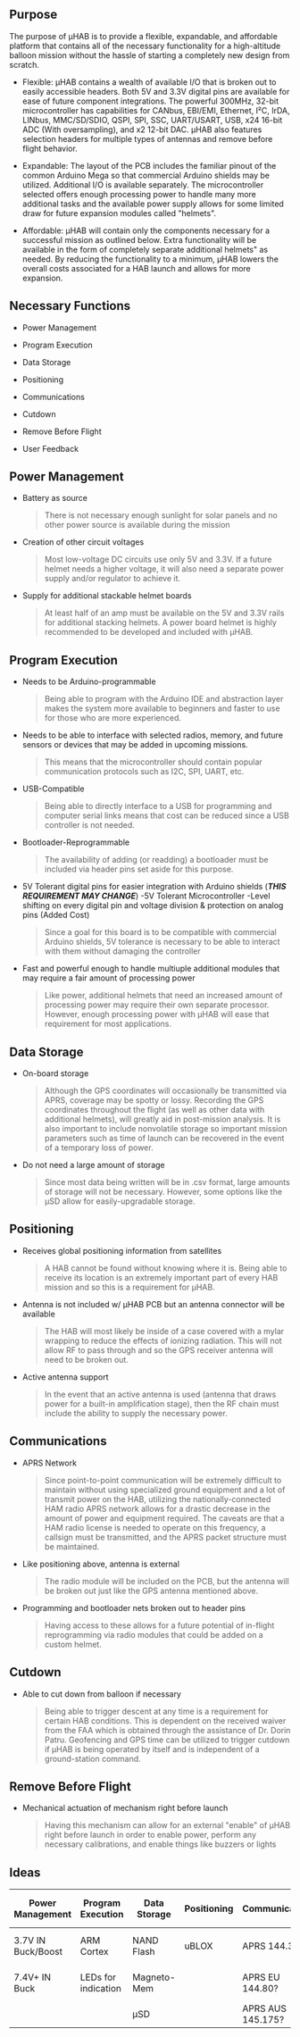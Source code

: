 ## Purpose
The purpose of μHAB is to provide a flexible, expandable, and affordable platform that contains all of the necessary functionality for a high-altitude balloon mission without the hassle of starting a completely new design from scratch. 

* Flexible: μHAB contains a wealth of available I/O that is broken out to easily accessible headers. Both 5V and 3.3V digital pins are available for ease of future component integrations. The powerful 300MHz, 32-bit microcontroller has capabilities for CANbus, EBI/EMI, Ethernet, I²C, IrDA, LINbus, MMC/SD/SDIO, QSPI, SPI, SSC, UART/USART, USB, x24 16-bit ADC (With oversampling), and x2 12-bit DAC. μHAB also features selection headers for multiple types of antennas and remove before flight behavior. 

* Expandable: The layout of the PCB includes the familiar pinout of the common Arduino Mega so that commercial Arduino shields may be utilized. Additional I/O is available separately. The microcontroller selected offers enough processing power to handle many more additional tasks and the available power supply allows for some limited draw for future expansion modules called "helmets". 

* Affordable: μHAB will contain only the components necessary for a successful mission as outlined below. Extra functionality will be available in the form of completely separate additional helmets" as needed. By reducing the functionality to a minimum, µHAB lowers the overall costs associated for a HAB launch and allows for more expansion. 

## Necessary Functions
* Power Management

* Program Execution

* Data Storage

* Positioning

* Communications

* Cutdown

* Remove Before Flight

* User Feedback

## Power Management
* Battery as source 
	>There is not necessary enough sunlight for solar panels and no other power source is available during the mission

* Creation of other circuit voltages
	>Most low-voltage DC circuits use only 5V and 3.3V. If a future helmet needs a higher voltage, it will also need a separate power supply and/or regulator to achieve it.

* Supply for additional stackable helmet boards
	>At least half of an amp must be available on the 5V and 3.3V rails for additional stacking helmets. A power board helmet is highly recommended to be developed and included with μHAB.

## Program Execution
* Needs to be Arduino-programmable
	>Being able to program with the Arduino IDE and abstraction layer makes the system more available to beginners and faster to use for those who are more experienced. 

* Needs to be able to interface with selected radios, memory, and future sensors or devices that may be added in upcoming missions.
	>This means that the microcontroller should contain popular communication protocols such as I2C, SPI, UART, etc.

* USB-Compatible
	>Being able to directly interface to a USB for programming and computer serial links means that cost can be reduced since a USB controller is not needed.

* Bootloader-Reprogrammable
	>The availability of adding (or readding) a bootloader must be included via header pins set aside for this purpose. 

* 5V Tolerant digital pins for easier integration with Arduino shields (*****THIS REQUIREMENT MAY CHANGE*****)
	-5V Tolerant Microcontroller
	-Level shifting on every digital pin and voltage division & protection on analog pins (Added Cost)
	>Since a goal for this board is to be compatible with commercial Arduino shields, 5V tolerance is necessary to be able to interact with them without damaging the controller

* Fast and powerful enough to handle multiuple additional modules that may require a fair amount of processing power
	>Like power, additional helmets that need an increased amount of processing power may require their own separate processor. However, enough processing power with μHAB will ease that requirement for most applications. 

## Data Storage
* On-board storage
	>Although the GPS coordinates will occasionally be transmitted via APRS, coverage may be spotty or lossy. Recording the GPS coordinates throughout the flight (as well as other data with additional helmets), will greatly aid in post-mission analysis. It is also important to include nonvolatile storage so important mission parameters such as time of launch can be recovered in the event of a temporary loss of power. 

* Do not need a large amount of storage
	>Since most data being written will be in .csv format, large amounts of storage will not be necessary. However, some options like the μSD allow for easily-upgradable storage. 

## Positioning
* Receives global positioning information from satellites
	>A HAB cannot be found without knowing where it is. Being able to receive its location is an extremely important part of every HAB mission and so this is a requirement for μHAB. 

* Antenna is not included w/ μHAB PCB but an antenna connector will be available
	>The HAB will most likely be inside of a case covered with a mylar wrapping to reduce the effects of ionizing radiation. This will not allow RF to pass through and so the GPS receiver antenna will need to be broken out.

* Active antenna support
	>In the event that an active antenna is used (antenna that draws power for a built-in amplification stage), then the RF chain must include the ability to supply the necessary power. 

## Communications
* APRS Network
	>Since point-to-point communication will be extremely difficult to maintain without using specialized ground equipment and a lot of transmit power on the HAB, utilizing the nationally-connected HAM radio APRS network allows for a drastic decrease in the amount of power and equipment required. The caveats are that a HAM radio license is needed to operate on this frequency, a callsign must be transmitted, and the APRS packet structure must be maintained. 

* Like positioning above, antenna is external
	>The radio module will be included on the PCB, but the antenna will be broken out just like the GPS antenna mentioned above. 

* Programming and bootloader nets broken out to header pins
 	>Having access to these allows for a future potential of in-flight reprogramming via radio modules that could be added on a custom helmet.

## Cutdown
* Able to cut down from balloon if necessary
	>Being able to trigger descent at any time is a requirement for certain HAB conditions. This is dependent on the received waiver from the FAA which is obtained through the assistance of Dr. Dorin Patru. Geofencing and GPS time can be utilized to trigger cutdown if μHAB is being operated by itself and is independent of a ground-station command. 

## Remove Before Flight
* Mechanical actuation of mechanism right before launch
	>Having this mechanism can allow for an external "enable" of μHAB right before launch in order to enable power, perform any necessary calibrations, and enable things like buzzers or lights

## Ideas

| Power Management | Program Execution | Data Storage     | Positioning  |  Communications   |    Cutdown     | Remove Before Flight |
|------------------|-------------------|------------------|--------------|-------------------|----------------|----------------------|
|3.7V IN Buck/Boost| ARM Cortex        | NAND Flash       | uBLOX        | APRS 144.390      | FET-Controlled |  Enables all power   |
|7.4V+ IN Buck     |LEDs for indication| Magneto-Mem      |              | APRS EU 144.80?   | 2-Stage?       | Enables a digital pin|
|                  |                   | μSD              |              | APRS AUS 145.175? |                |                      |